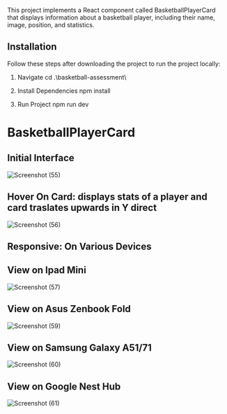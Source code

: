 
This project implements a React component called BasketballPlayerCard that displays information about a basketball player, including their name, image, position, and statistics.
## Installation

Follow these steps after downloading the project to run the project locally:

1. Navigate
   cd .\basketball-assessment\

2. Install Dependencies
    npm install

3. Run Project
    npm run dev

# BasketballPlayerCard
## Initial Interface
![Screenshot (55)](https://github.com/user-attachments/assets/e84745d5-425f-418f-822a-5b948d66a2ef)

## Hover On Card: displays stats of a player and card traslates upwards in Y direct 
![Screenshot (56)](https://github.com/user-attachments/assets/de40b706-5170-4324-9171-7bd5d5b1937e)

## Responsive: On Various Devices
## View on Ipad Mini
![Screenshot (57)](https://github.com/user-attachments/assets/725311c3-ee73-4774-939c-f9896093c7c4)

## View on Asus Zenbook Fold
![Screenshot (59)](https://github.com/user-attachments/assets/30818ef7-9b2b-4378-9fa2-76819667ec34)

## View on Samsung Galaxy A51/71
![Screenshot (60)](https://github.com/user-attachments/assets/09a49a8a-934f-404f-9c0b-0e14ad3172e6)

## View on Google Nest Hub
![Screenshot (61)](https://github.com/user-attachments/assets/ca826ff5-19c3-48e7-9b3c-954cad40f2ec)
